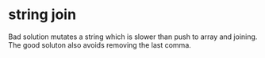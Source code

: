 # string join

Bad solution mutates a string which is slower than push to array and joining. The good soluton also avoids removing the last comma.
